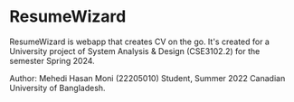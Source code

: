 # ResumeWizard
ResumeWizard is webapp that creates CV on the go. It's created for a University project of System Analysis & Design (CSE3102.2) for the semester Spring 2024. 

Author: Mehedi Hasan Moni (22205010)
Student, Summer 2022
Canadian University of Bangladesh.
